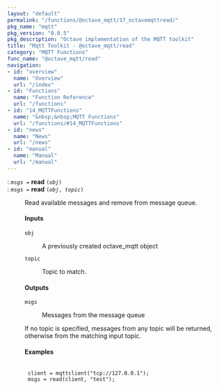```yaml
---
layout: "default"
permalink: "/functions/@octave_mqtt/17_octavemqttread/"
pkg_name: "mqtt"
pkg_version: "0.0.5"
pkg_description: "Octave implementation of the MQTT toolkit"
title: "Mqtt Toolkit - @octave_mqtt/read"
category: "MQTT Functions"
func_name: "@octave_mqtt/read"
navigation:
- id: "overview"
  name: "Overview"
  url: "/index"
- id: "Functions"
  name: "Function Reference"
  url: "/functions"
- id: "14_MQTTFunctions"
  name: "&nbsp;&nbsp;MQTT Functions"
  url: "/functions/#14_MQTTFunctions"
- id: "news"
  name: "News"
  url: "/news"
- id: "manual"
  name: "Manual"
  url: "/manual"
---
```

<dl class="first-deftypefn">
<dt class="deftypefn" id="index-read"><span class="category-def">: </span><span><code class="def-type"><var class="var">msgs</var> =</code> <strong class="def-name">read</strong> <code class="def-code-arguments">(<var class="var">obj</var>)</code><a class="copiable-link" href='#index-read'></a></span></dt>
<dt class="deftypefnx def-cmd-deftypefn" id="index-read-1"><span class="category-def">: </span><span><code class="def-type"><var class="var">msgs</var> =</code> <strong class="def-name">read</strong> <code class="def-code-arguments">(<var class="var">obj</var>, <var class="var">topic</var>)</code><a class="copiable-link" href='#index-read-1'></a></span></dt>
<dd><p>Read available messages and remove from message queue. 
</p>
<h4 class="subsubheading" id="Inputs">Inputs</h4>
<dl class="table">
<dt><code class="code">obj</code></dt>
<dd><p>A previously created octave_mqtt object
 </p></dd>
<dt><code class="code">topic</code></dt>
<dd><p>Topic to match.
 </p></dd>
</dl>

<h4 class="subsubheading" id="Outputs">Outputs</h4>
<dl class="table">
<dt><code class="code">msgs</code></dt>
<dd><p>Messages from the message queue
 </p></dd>
</dl>

<p>If no topic is specified, messages from any topic will be returned, otherwise from the
 matching input topic.
</p>
<h4 class="subsubheading" id="Examples">Examples</h4>
<div class="example">
<pre class="example-preformatted"> <code class="code">
 client = mqttclient(&quot;tcp://127.0.0.1&quot;);
 msgs = read(client, &quot;test&quot;);
 </code>
 </pre></div>

</dd></dl>